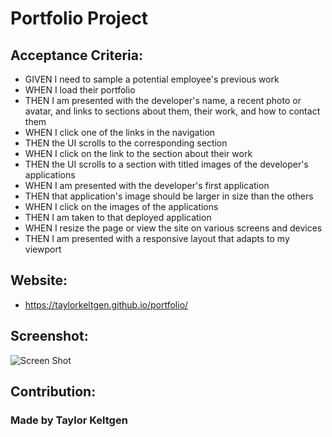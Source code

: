 # Portfolio Project


## Acceptance Criteria:

* GIVEN I need to sample a potential employee's previous work
* WHEN I load their portfolio
* THEN I am presented with the developer's name, a recent photo or avatar, and links to sections about them, their work, and how to contact them
* WHEN I click one of the links in the navigation
* THEN the UI scrolls to the corresponding section
* WHEN I click on the link to the section about their work
* THEN the UI scrolls to a section with titled images of the developer's applications
* WHEN I am presented with the developer's first application
* THEN that application's image should be larger in size than the others
* WHEN I click on the images of the applications
* THEN I am taken to that deployed application
* WHEN I resize the page or view the site on various screens and devices
* THEN I am presented with a responsive layout that adapts to my viewport

## Website: 
* https://taylorkeltgen.github.io/portfolio/


## Screenshot:
![Screen Shot](https://user-images.githubusercontent.com/88693758/135781498-21e64c94-6940-4ec7-8381-f8dbb26e20c5.png)

## Contribution:
### Made by Taylor Keltgen
